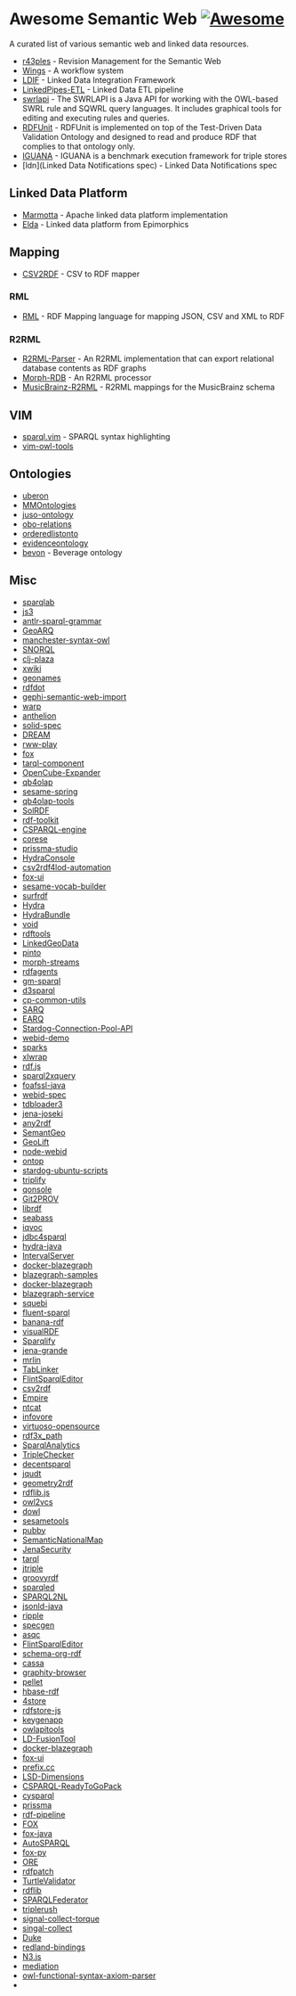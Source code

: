 # Awesome Semantic Web [![Awesome](https://cdn.rawgit.com/sindresorhus/awesome/d7305f38d29fed78fa85652e3a63e154dd8e8829/media/badge.svg)](https://github.com/sindresorhus/awesome)
A curated list of various semantic web and linked data resources.

- [r43ples](https://github.com/plt-tud/r43ples) - Revision Management for the Semantic Web
- [Wings](https://github.com/IKCAP/wings) - A workflow system
- [LDIF](https://github.com/wbsg/ldif) - Linked Data Integration Framework
- [LinkedPipes-ETL](https://github.com/linkedpipes/etl) - Linked Data ETL pipeline
- [swrlapi](https://github.com/protegeproject/swrlapi) - The SWRLAPI is a Java API for working with the OWL-based SWRL rule and SQWRL query languages. It includes graphical tools for editing and executing rules and queries.
- [RDFUnit](https://github.com/AKSW/RDFUnit) - RDFUnit is implemented on top of the Test-Driven Data Validation Ontology and designed to read and produce RDF that complies to that ontology only. 
- [IGUANA](https://github.com/AKSW/IGUANA) - IGUANA is a benchmark execution framework for triple stores 
- [ldn](Linked Data Notifications spec) - Linked Data Notifications spec

## Linked Data Platform
- [Marmotta](https://github.com/apache/marmotta) - Apache linked data platform implementation
- [Elda](https://github.com/epimorphics/elda) - Linked data platform from Epimorphics

## Mapping

- [CSV2RDF](https://github.com/clarkparsia/csv2rdf) - CSV to RDF mapper

### RML
- [RML](https://github.com/RMLio) - RDF Mapping language for mapping JSON, CSV and XML to RDF

### R2RML
- [R2RML-Parser](https://github.com/nkons/r2rml-parser) - An R2RML implementation that can export relational database contents as RDF graphs
- [Morph-RDB](https://github.com/oeg-upm/morph-rdb) - An R2RML processor
- [MusicBrainz-R2RML](https://github.com/LinkedBrainz/MusicBrainz-R2RML) - R2RML mappings for the MusicBrainz schema

## VIM

- [sparql.vim](https://github.com/vim-scripts/sparql.vim) - SPARQL syntax highlighting
- [vim-owl-tools](https://github.com/mattpap/vim-owl-tools)

## Ontologies

- [uberon](https://github.com/obophenotype/uberon)
- [MMOntologies](https://github.com/gatemezing/MMOntologies)
- [juso-ontology](https://github.com/jgkim/juso-ontology)
- [obo-relations](https://github.com/oborel/obo-relations)
- [orderedlistonto](https://github.com/smiy/orderedlistonto)
- [evidenceontology](https://github.com/evidenceontology/evidenceontology)
- [bevon](https://github.com/jgkim/bevon) - Beverage ontology

## Misc

- [sparqlab](https://github.com/jindrichmynarz/sparqlab)
- [js3](https://github.com/webr3/js3)
- [antlr-sparql-grammar](https://github.com/rollxx/antlr-sparql-grammar)
- [GeoARQ](https://github.com/castagna/GeoARQ)
- [manchester-syntax-owl](https://github.com/rollxx/manchester-syntax-owl2)
- [SNORQL](https://github.com/kurtjx/SNORQL)
- [clj-plaza](https://github.com/antoniogarrote/clj-plaza)
- [xwiki](https://github.com/bblfish/xwiki)
- [geonames](https://github.com/ldodds/geonames)
- [rdfdot](https://github.com/wastl/rdfdot)
- [gephi-semantic-web-import](https://github.com/Wimmics/gephi-semantic-web-import)
- [warp](https://github.com/linkeddata/warp)
- [anthelion](https://github.com/yahoo/anthelion)
- [solid-spec](https://github.com/solid/solid-spec)
- [DREAM](https://github.com/CMU-Q/DREAM)
- [rww-play](https://github.com/read-write-web/rww-play)
- [fox](https://github.com/uzh/fox)
- [tarql-component](https://github.com/opencube-toolkit/tarql-component)
- [OpenCube-Expander](https://github.com/opencube-toolkit/OpenCube-Expander)
- [qb4olap](https://github.com/lorenae/qb4olap)
- [sesame-spring](https://github.com/ameingast/sesame-spring)
- [qb4olap-tools](https://github.com/lorenae/qb4olap-tools)
- [SolRDF](https://github.com/agazzarini/SolRDF)
- [rdf-toolkit](https://github.com/edmcouncil/rdf-toolkit)
- [CSPARQL-engine](https://github.com/streamreasoning/CSPARQL-engine)
- [corese](https://github.com/Wimmics/corese)
- [prissma-studio](https://github.com/lukostaz/prissma-studio)
- [HydraConsole](https://github.com/lanthaler/HydraConsole)
- [csv2rdf4lod-automation](https://github.com/timrdf/csv2rdf4lod-automation)
- [fox-ui](https://github.com/Data2Semantics/fox-ui)
- [sesame-vocab-builder](https://github.com/tkurz/sesame-vocab-builder)
- [surfrdf](https://github.com/cosminbasca/surfrdf)
- [Hydra](https://github.com/lanthaler/Hydra)
- [HydraBundle](https://github.com/lanthaler/HydraBundle)
- [void](https://github.com/cygri/void)
- [rdftools](https://github.com/cosminbasca/rdftools)
- [LinkedGeoData](https://github.com/GeoKnow/LinkedGeoData)
- [pinto](https://github.com/stardog-union/pinto)
- [morph-streams](https://github.com/jpcik/morph-streams)
- [rdfagents](https://github.com/joshsh/rdfagents)
- [gm-sparql](https://github.com/ssrangan/gm-sparql)
- [d3sparql](https://github.com/ktym/d3sparql)
- [cp-common-utils](https://github.com/mhgrove/cp-common-utils)
- [SARQ](https://github.com/castagna/SARQ)
- [EARQ](https://github.com/castagna/EARQ)
- [Stardog-Connection-Pool-API](https://github.com/roberttheiv/Stardog-Connection-Pool-API)
- [webid-demo](https://github.com/digitalbazaar/webid-demo)
- [sparks](https://github.com/sparksrdf/sparks)
- [xlwrap](https://github.com/sidewinderlabs/xlwrap)
- [rdf.js](https://github.com/webr3/rdf.js)
- [sparql2xquery](https://github.com/marklogic/sparql2xquery)
- [foafssl-java](https://github.com/bblfish/foafssl-java)
- [webid-spec](https://github.com/webid-community/webid-spec)
- [tdbloader3](https://github.com/castagna/tdbloader3)
- [jena-joseki](https://github.com/tingletech/jena-joseki)
- [any2rdf](https://github.com/esbranson/any2rdf)
- [SemantGeo](https://github.com/apseyed/SemantGeo)
- [GeoLift](https://github.com/AKSW/GeoLift)
- [node-webid](https://github.com/magnetik/node-webid)
- [ontop](https://github.com/ontop/ontop)
- [stardog-ubuntu-scripts](https://github.com/semantalytics/stardog-ubuntu-scripts)
- [triplify](https://github.com/pebbie/triplify)
- [qonsole](https://github.com/epimorphics/qonsole)
- [Git2PROV](https://github.com/mmlab/Git2PROV)
- [librdf](https://github.com/dajobe/librdf)
- [seabass](https://github.com/ryankohl/seabass)
- [iqvoc](https://github.com/innoq/iqvoc)
- [jdbc4sparql](https://github.com/Claudenw/jdbc4sparql)
- [hydra-java](https://github.com/dschulten/hydra-java)
- [IntervalServer](https://github.com/epimorphics/IntervalServer)
- [docker-blazegraph](https://github.com/zorino/docker-blazegraph)
- [blazegraph-samples](https://github.com/blazegraph/blazegraph-samples)
- [docker-blazegraph](https://github.com/lyrasis/docker-blazegraph)
- [blazegraph-service](https://github.com/vastix/blazegraph-service)
- [squebi](https://github.com/tkurz/squebi)
- [fluent-sparql](https://github.com/stoewer/fluent-sparql)
- [banana-rdf](https://github.com/banana-rdf/banana-rdf)
- [visualRDF](https://github.com/alangrafu/visualRDF)
- [Sparqlify](https://github.com/AKSW/Sparqlify)
- [jena-grande](https://github.com/castagna/jena-grande)
- [mrlin](https://github.com/mhausenblas/mrlin)
- [TabLinker](https://github.com/Data2Semantics/TabLinker)
- [FlintSparqlEditor](https://github.com/TSO-Openup/FlintSparqlEditor)
- [csv2rdf](https://github.com/notruthless/csv2rdf)
- [Empire](https://github.com/mhgrove/Empire)
- [ntcat](https://github.com/cgutteridge/ntcat)
- [infovore](https://github.com/paulhoule/infovore)
- [virtuoso-opensource](https://github.com/openlink/virtuoso-opensource)
- [rdf3x_path](https://github.com/agubichev/rdf3x_path)
- [SparqlAnalytics](https://github.com/AKSW/SparqlAnalytics)
- [TripleChecker](https://github.com/cgutteridge/TripleChecker)
- [decentsparql](https://github.com/itm/decentsparql)
- [jqudt](https://github.com/egonw/jqudt)
- [geometry2rdf](https://github.com/boricles/geometry2rdf)
- [rdflib.js](https://github.com/linkeddata/rdflib.js)
- [owl2vcs](https://github.com/utapyngo/owl2vcs)
- [dowl](https://github.com/ldodds/dowl)
- [sesametools](https://github.com/joshsh/sesametools)
- [pubby](https://github.com/cygri/pubby)
- [SemanticNationalMap](https://github.com/dmm/SemanticNationalMap)
- [JenaSecurity](https://github.com/Claudenw/JenaSecurity)
- [tarql](https://github.com/tarql/tarql)
- [jtriple](https://github.com/konradreiche/jtriple)
- [groovyrdf](https://github.com/angelo-v/groovyrdf)
- [sparqled](https://github.com/sindice/sparqled)
- [SPARQL2NL](https://github.com/AKSW/SPARQL2NL)
- [jsonld-java](https://github.com/jsonld-java/jsonld-java)
- [ripple](https://github.com/joshsh/ripple)
- [specgen](https://github.com/specgen/specgen)
- [asqc](https://github.com/gklyne/asqc)
- [FlintSparqlEditor](https://github.com/TSO-Openup/FlintSparqlEditor)
- [schema-org-rdf](https://github.com/mhausenblas/schema-org-rdf)
- [cassa](https://github.com/heuer/cassa)
- [graphity-browser](https://github.com/AtomGraph/Web-Client)
- [pellet](https://github.com/lepfhty/pellet)
- [hbase-rdf](https://github.com/castagna/hbase-rdf)
- [4store](https://github.com/garlik/4store)
- [rdfstore-js](https://github.com/antoniogarrote/rdfstore-js)
- [keygenapp](https://github.com/bblfish/keygenapp)
- [owlapitools](https://github.com/owlcs/owlapitools)
- [LD-FusionTool](https://github.com/mifeet/LD-FusionTool)
- [docker-blazegraph](https://github.com/lyrasis/docker-blazegraph)
- [fox-ui](https://github.com/Data2Semantics/fox-ui)
- [prefix.cc](https://github.com/cygri/prefix.cc)
- [LSD-Dimensions](https://github.com/albertmeronyo/LSD-Dimensions)
- [CSPARQL-ReadyToGoPack](https://github.com/streamreasoning/CSPARQL-ReadyToGoPack)
- [cysparql](https://github.com/cosminbasca/cysparql)
- [prissma](https://github.com/lukostaz/prissma)
- [rdf-pipeline](https://github.com/dbooth-boston/rdf-pipeline)
- [FOX](https://github.com/AKSW/FOX)
- [fox-java](https://github.com/renespeck/fox-java)
- [AutoSPARQL](https://github.com/AKSW/AutoSPARQL)
- [fox-py](https://github.com/earthquakesan/fox-py)
- [ORE](https://github.com/AKSW/ORE)
- [rdfpatch](https://github.com/pchampin/ld-patch-py)
- [TurtleValidator](https://github.com/mmlab/TurtleValidator)
- [rdflib](https://github.com/RDFLib/rdflib)
- [SPARQLFederator](https://github.com/djogopatrao/SPARQLFederator)
- [triplerush](https://github.com/uzh/triplerush)
- [signal-collect-torque](https://github.com/uzh/signal-collect-torque)
- [singal-collect](https://github.com/uzh/signal-collect)
- [Duke](https://github.com/larsga/Duke)
- [redland-bindings](https://github.com/dajobe/redland-bindings)
- [N3.js](https://github.com/RubenVerborgh/N3.js)
- [mediation](https://github.com/correndo/mediation)
- [owl-functional-syntax-axiom-parser](https://github.com/dfleischhacker/owl-functional-syntax-axiom-parser)
- []()
